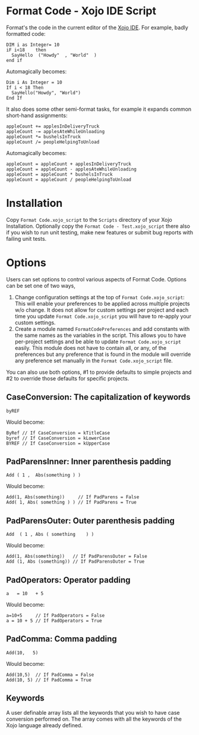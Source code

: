 Format Code - Xojo IDE Script
=============================

Format's the code in the current editor of the [Xojo IDE](http://www.xojo.com).
For example, badly formatted code:

    DIM i as Integer= 10
    iF i<18    then
      SayHello  ("Howdy"  , "World"  )
    end if
    
Automagically becomes:

    Dim i As Integer = 10
    If i < 18 Then
      SayHello("Howdy", "World")
    End If    

It also does some other semi-format tasks, for example it expands common short-hand
assignments:

    appleCount += applesInDeliveryTruck
    appleCount -= applesAteWhileUnloading
    appleCount *= bushelsInTruck
    appleCount /= peopleHelpingToUnload

Automagically becomes:

    appleCount = appleCount + applesInDeliveryTruck
    appleCount = appleCount - applesAteWhileUnloading
    appleCount = appleCount * bushelsInTruck
    appleCount = appleCount / peopleHelpingToUnload

Installation
============

Copy `Format Code.xojo_script` to the `Scripts` directory of your Xojo Installation.
Optionally copy the `Format Code - Test.xojo_script` there also if you wish to run
unit testing, make new features or submit bug reports with failing unit tests.

Options
=======

Users can set options to control various aspects of Format Code. Options can be set one
of two ways, 

1. Change configuration settings at the top of `Format Code.xojo_script`: This will
   enable your preferences to be applied across multiple projects w/o change. It does
   not allow for custom settings per project and each time you update
   `Format Code.xojo_script` you will have to re-apply your custom settings.
2. Create a module named `FormatCodePreferences` and add constants with the same names
   as the variables in the script. This allows you to have per-project settings and
   be able to update `Format Code.xojo_script` easily. This module does not have to
   contain all, or any, of the preferences but any preference that is found in the
   module will override any preference set manually in the `Format Code.xojo_script`
   file.
   
You can also use both options, #1 to provide defaults to simple projects and #2 to override
those defaults for specific projects.

CaseConversion: The capitalization of keywords
----------------------------------------------

    byREF

Would become:

    ByRef // If CaseConversion = kTitleCase
    byref // If CaseConversion = kLowerCase
    BYREF // If CaseConversion = kUpperCase

PadParensInner: Inner parenthesis padding
-----------------------------------------

    Add ( 1 ,  Abs(something ) )

Would become:

    Add(1, Abs(something))     // If PadParens = False
    Add( 1, Abs( something ) ) // If PadParens = True

PadParensOuter: Outer parenthesis padding
-----------------------------------------

    Add  ( 1 , Abs ( something    ) )

Would become:

    Add(1, Abs(something))   // If PadParensOuter = False
    Add (1, Abs (something)) // If PadParensOuter = True

PadOperators: Operator padding
------------------------------

    a   = 10   + 5

Would become:

    a=10+5     // If PadOperators = False
    a = 10 + 5 // If PadOperators = True

PadComma: Comma padding
-----------------------

    Add(10,   5)

Would become:

    Add(10,5)  // If PadComma = False
    Add(10, 5) // If PadComma = True

Keywords
--------

A user definable array lists all the keywords that you wish to have case conversion
performed on. The array comes with all the keywords of the Xojo language already defined.